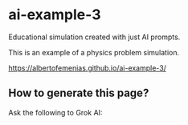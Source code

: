# ai-example-3
Educational simulation created with just AI prompts.

This is an example of a physics problem simulation.

https://albertofemenias.github.io/ai-example-3/

## How to generate this page?
Ask the following to Grok AI:

```

```
